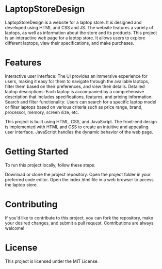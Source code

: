 # LaptopStoreDesign
 LaptopStoreDesign is a website for a laptop store. It is designed and developed using HTML and CSS and JS. The website features a variety of laptops, as well as information about the store and its products.
This project is an interactive web page for a laptop store. It allows users to explore different laptops, view their specifications, and make purchases.

# Features
Interactive user interface: The UI provides an immersive experience for users, making it easy for them to navigate through the available laptops, filter them based on their preferences, and view their details.
Detailed laptop descriptions: Each laptop is accompanied by a comprehensive description that includes specifications, features, and pricing information.
Search and filter functionality: Users can search for a specific laptop model or filter laptops based on various criteria such as price range, brand, processor, memory, screen size, etc.

This project is built using HTML, CSS, and JavaScript. The front-end design is implemented with HTML and CSS to create an intuitive and appealing user interface. JavaScript handles the dynamic behavior of the web page.

# Getting Started
To run this project locally, follow these steps:

Download or clone the project repository.
Open the project folder in your preferred code editor.
Open the index.html file in a web browser to access the laptop store.
# Contributing
If you'd like to contribute to this project, you can fork the repository, make your desired changes, and submit a pull request. Contributions are always welcome!


# License
This project is licensed under the MIT License.
